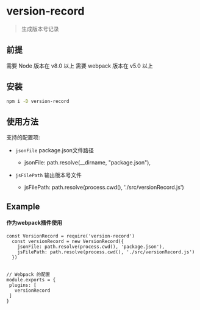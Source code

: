 version-record
====================

> 生成版本号记录

## 前提

需要 Node 版本在 v8.0 以上
需要 webpack 版本在 v5.0 以上

## 安装

```sh
npm i -D version-record
```

## 使用方法

支持的配置项:
      
- `jsonFile` package.json文件路径
  - jsonFile: path.resolve(__dirname, "package.json"),

- `jsFilePath` 输出版本号文件
  - jsFilePath: path.resolve(process.cwd(), './src/versionRecord.js')
   

## Example
#### 作为webpack插件使用
```
const VersionRecord = require('version-record')
  const versionRecord = new VersionRecord({
    jsonFile: path.resolve(process.cwd(), 'package.json'),
    jsFilePath: path.resolve(process.cwd(), './src/versionRecord.js')
  })


// Webpack 的配置
module.exports = {
 plugins: [
   versionRecord
 ]
}
```
